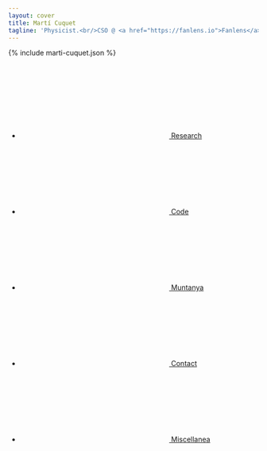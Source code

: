 ```yaml
---
layout: cover
title: Martí Cuquet
tagline: 'Physicist.<br/>CSO @ <a href="https://fanlens.io">Fanlens</a>.<br/>Postdoc @ <a href="http://sti-innsbruck.at/">STI Innsbruck</a>.'
---
```


{% include marti-cuquet.json %}

<ul>
  <li><a href="Research/"><svg class="icon icon-research"><use xlink:href="#icon-research"></use></svg> Research</a></li>
  <li><a href="Code/"><svg class="icon icon-code"><use xlink:href="#icon-code"></use></svg> Code</a></li>
  <li><a href="Muntanya/"><svg class="icon icon-muntanya"><use xlink:href="#icon-muntanya"></use></svg> Muntanya</a></li>
  <li><a href="Contact"><svg class="icon icon-contact"><use xlink:href="#icon-contact"></use></svg> Contact</a></li>
  <li><a href="Miscellanea/"><svg class="icon icon-misc"><use xlink:href="#icon-misc"></use></svg> Miscellanea</a></li>
</ul>
